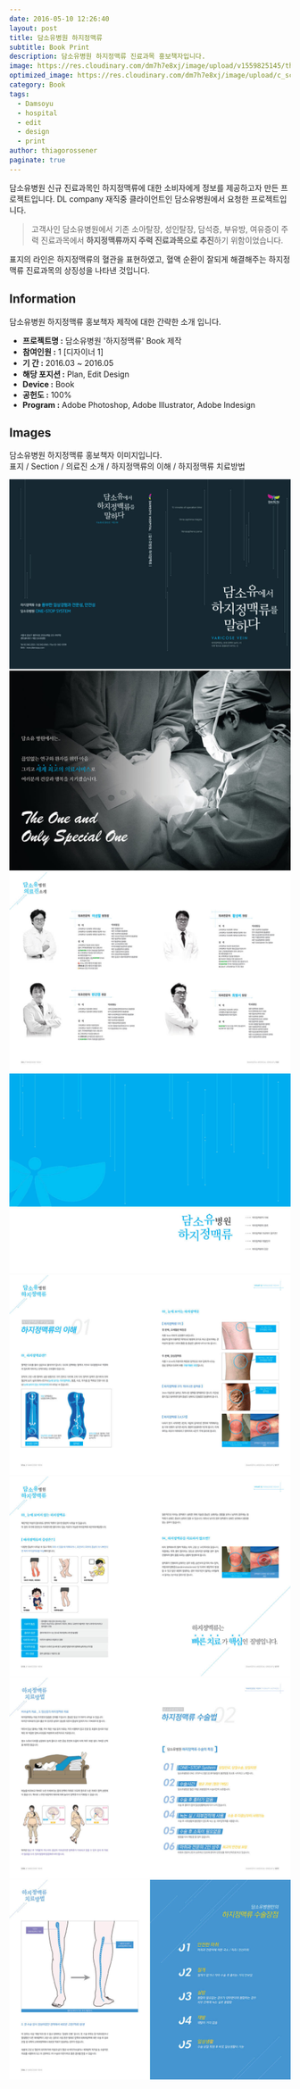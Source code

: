```yaml
---
date: 2016-05-10 12:26:40
layout: post
title: 담소유병원 하지정맥류
subtitle: Book Print
description: 담소유병원 하지정맥류 진료과목 홍보책자입니다.
image: https://res.cloudinary.com/dm7h7e8xj/image/upload/v1559825145/theme16_o0seet.jpg
optimized_image: https://res.cloudinary.com/dm7h7e8xj/image/upload/c_scale,w_380/v1559825145/theme16_o0seet.jpg
category: Book
tags:
  - Damsoyu
  - hospital
  - edit
  - design
  - print
author: thiagorossener
paginate: true
---
```



<link rel="stylesheet" href="/assets/css/slick.css">
<link rel="stylesheet" href="/assets/css/slick-theme.css">



담소유병원 신규 진료과목인 하지정맥류에 대한 소비자에게 정보를 제공하고자 만든 프로젝트입니다.
DL company 재직중 클라이언트인 담소유병원에서 요청한 프로젝트입니다.


> 고객사인 담소유병원에서 기존 소아탈장, 성인탈장, 담석증, 부유방, 여유증이 주력 진료과목에서 **하지정맥류까지 주력 진료과목으로 추진**하기 위함이었습니다.

표지의 라인은 하지정맥류의 혈관을 표현하였고, 혈액 순환이 잘되게 해결해주는 하지정맥류 진료과목의 상징성을 나타낸 것입니다.

<!--page-->

## Information

담소유병원 하지정맥류 홍보책자 제작에 대한 간략한 소개 입니다.

- **프로젝트명 :** 담소유병원 '하지정맥류' Book 제작
- **참여인원 :** 1 [디자이너 1]
- **기 간 :** 2016.03 ~ 2016.05 
- **해당 포지션 :** Plan, Edit Design
- **Device :** Book
- **공헌도 :** 100%
- **Program :** Adobe Photoshop, Adobe Illustrator, Adobe Indesign


<!--page-->

## Images

담소유병원 하지정맥류 홍보책자 이미지입니다.<br>
표지 / Section / 의료진 소개 / 하지정맥류의 이해 / 하지정맥류 치료방법

<section class="quotes">
  <div class="bubble">
    <img src="/assets/img/slide/Varicose-book01.jpg" />
  </div>
  <div class="bubble">
    <img src="/assets/img/slide/Varicose-book02.jpg" /> 
  </div>
  <div class="bubble">
    <img src="/assets/img/slide/Varicose-book03.jpg" /> 
  </div>
  <div class="bubble">
    <img src="/assets/img/slide/Varicose-book04.jpg" /> 
  </div>
  <div class="bubble">
    <img src="/assets/img/slide/Varicose-book05.jpg" /> 
  </div>
  <div class="bubble">
    <img src="/assets/img/slide/Varicose-book06.jpg" /> 
  </div>
  <div class="bubble">
    <img src="/assets/img/slide/Varicose-book07.jpg" /> 
  </div>
  <div class="bubble">
    <img src="/assets/img/slide/Varicose-book08.jpg" /> 
  </div>
</section>


<p></p>
<p></p>

<!--page-->



<script type="text/javascript" src="https://cdnjs.cloudflare.com/ajax/libs/jquery/2.1.3/jquery.min.js"></script>
<script type="text/javascript" src="https://cdn.jsdelivr.net/jquery.slick/1.5.0/slick.min.js"></script>

<script>
	$('.quotes').slick({
  dots: true,
  infinite: true,
  autoplay: false,
  autoplaySpeed: 6000,
  speed: 800,
  slidesToShow: 1,
  adaptiveHeight: true
});
$( document ).ready(function() {
$('.no-fouc').removeClass('no-fouc');
});
</script>